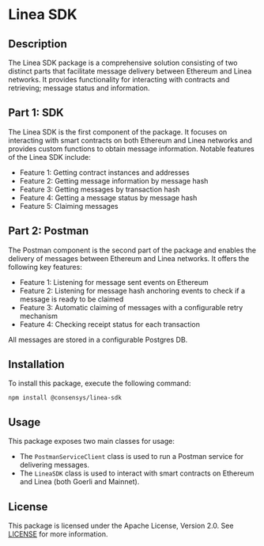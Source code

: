 # Linea SDK

## Description

The Linea SDK package is a comprehensive solution consisting of two distinct parts that facilitate message delivery between Ethereum and Linea networks. It provides functionality for interacting with contracts and retrieving; message status and information.

## Part 1: SDK

The Linea SDK is the first component of the package. It focuses on interacting with smart contracts on both Ethereum and Linea networks and provides custom functions to obtain message information. Notable features of the Linea SDK include:

- Feature 1: Getting contract instances and addresses
- Feature 2: Getting message information by message hash
- Feature 3: Getting messages by transaction hash
- Feature 4: Getting a message status by message hash
- Feature 5: Claiming messages

## Part 2: Postman

The Postman component is the second part of the package and enables the delivery of messages between Ethereum and Linea networks. It offers the following key features:

- Feature 1: Listening for message sent events on Ethereum
- Feature 2: Listening for message hash anchoring events to check if a message is ready to be claimed
- Feature 3: Automatic claiming of messages with a configurable retry mechanism
- Feature 4: Checking receipt status for each transaction

All messages are stored in a configurable Postgres DB.

## Installation

To install this package, execute the following command:

`npm install @consensys/linea-sdk`

## Usage

This package exposes two main classes for usage:
- The `PostmanServiceClient` class is used to run a Postman service for delivering messages.
- The `LineaSDK` class is used to interact with smart contracts on Ethereum and Linea (both Goerli and Mainnet).

## License

This package is licensed under the Apache License, Version 2.0. See [LICENSE](LICENSE) for more information.


